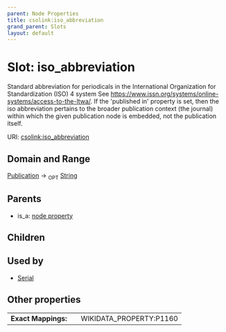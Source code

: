 ```yaml
---
parent: Node Properties
title: csolink:iso_abbreviation
grand_parent: Slots
layout: default
---
```


# Slot: iso_abbreviation


Standard abbreviation for periodicals in the International Organization for Standardization (ISO) 4 system See https://www.issn.org/systems/online-systems/access-to-the-ltwa/. If the 'published in' property is set, then the iso abbreviation pertains to the broader publication context (the journal) within which the given publication node is embedded, not the publication itself.

URI: [csolink:iso_abbreviation](https://w3id.org/csolink/vocab/iso_abbreviation)

## Domain and Range

[Publication](Publication.md) ->  <sub>OPT</sub> [String](types/String.md)

## Parents

 *  is_a: [node property](node_property.md)

## Children


## Used by

 * [Serial](Serial.md)

## Other properties

|  |  |  |
| --- | --- | --- |
| **Exact Mappings:** | | WIKIDATA_PROPERTY:P1160 |

